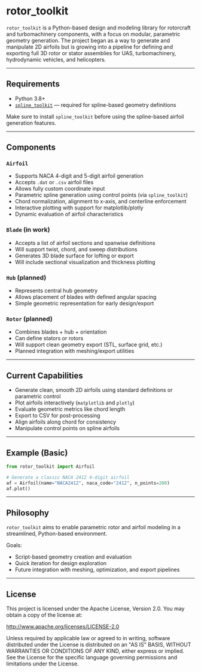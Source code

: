 # rotor_toolkit

`rotor_toolkit` is a Python-based design and modeling library for rotorcraft and turbomachinery components, with a focus on modular, parametric geometry generation. The project began as a way to generate and manipulate 2D airfoils but is growing into a pipeline for defining and exporting full 3D rotor or stator assemblies for UAS, turbomachinery, hydrodynamic vehicles, and helicopters.

---

## Requirements

- Python 3.8+
- [`spline_toolkit`](https://github.com/SeanAuer/spline_toolkit) — required for spline-based geometry definitions

Make sure to install `spline_toolkit` before using the spline-based airfoil generation features.

---

## Components

### `Airfoil`
- Supports NACA 4-digit and 5-digit airfoil generation
- Accepts `.dat` or `.csv` airfoil files
- Allows fully custom coordinate input
- Parametric spline generation using control points (via `spline_toolkit`)
- Chord normalization, alignment to x-axis, and centerline enforcement
- Interactive plotting with support for matplotlib/plotly
- Dynamic evaluation of airfoil characteristics

### `Blade` (in work)
- Accepts a list of airfoil sections and spanwise definitions
- Will support twist, chord, and sweep distributions
- Generates 3D blade surface for lofting or export
- Will include sectional visualization and thickness plotting

### `Hub` (planned)
- Represents central hub geometry
- Allows placement of blades with defined angular spacing
- Simple geometric representation for early design/export

### `Rotor` (planned)
- Combines blades + hub + orientation
- Can define stators or rotors
- Will support clean geometry export (STL, surface grid, etc.)
- Planned integration with meshing/export utilities

---

## Current Capabilities

- Generate clean, smooth 2D airfoils using standard definitions or parametric control
- Plot airfoils interactively (`matplotlib` and `plotly`)
- Evaluate geometric metrics like chord length
- Export to CSV for post-processing
- Align airfoils along chord for consistency
- Manipulate control points on spline airfoils

---

## Example (Basic)

```python
from rotor_toolkit import Airfoil

# Generate a classic NACA 2412 4-digit airfoil
af = Airfoil(name="NACA2412", naca_code="2412", n_points=200)
af.plot()
```

---

## Philosophy

`rotor_toolkit` aims to enable parametric rotor and airfoil modeling in a streamlined, Python-based environment.

Goals:
- Script-based geometry creation and evaluation
- Quick iteration for design exploration
- Future integration with meshing, optimization, and export pipelines

---

## License

This project is licensed under the Apache License, Version 2.0. You may obtain a copy of the license at:

http://www.apache.org/licenses/LICENSE-2.0

Unless required by applicable law or agreed to in writing, software distributed under the License is distributed on an "AS IS" BASIS, WITHOUT WARRANTIES OR CONDITIONS OF ANY KIND, either express or implied. See the License for the specific language governing permissions and limitations under the License.